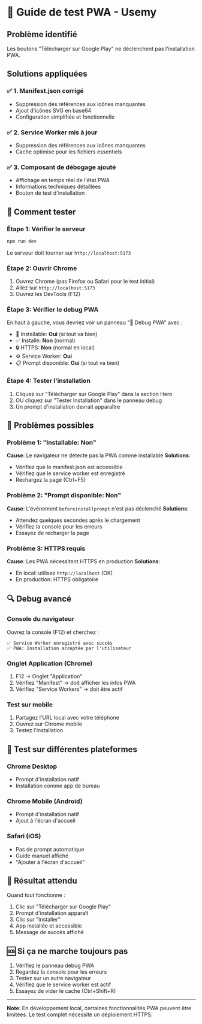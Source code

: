 # 🔧 Guide de test PWA - Usemy

## Problème identifié
Les boutons "Télécharger sur Google Play" ne déclenchent pas l'installation PWA.

## Solutions appliquées

### ✅ 1. Manifest.json corrigé
- Suppression des références aux icônes manquantes
- Ajout d'icônes SVG en base64
- Configuration simplifiée et fonctionnelle

### ✅ 2. Service Worker mis à jour
- Suppression des références aux icônes manquantes
- Cache optimisé pour les fichiers essentiels

### ✅ 3. Composant de débogage ajouté
- Affichage en temps réel de l'état PWA
- Informations techniques détaillées
- Bouton de test d'installation

## 🧪 Comment tester

### Étape 1: Vérifier le serveur
```bash
npm run dev
```
Le serveur doit tourner sur `http://localhost:5173`

### Étape 2: Ouvrir Chrome
1. Ouvrez Chrome (pas Firefox ou Safari pour le test initial)
2. Allez sur `http://localhost:5173`
3. Ouvrez les DevTools (F12)

### Étape 3: Vérifier le debug PWA
En haut à gauche, vous devriez voir un panneau "🔧 Debug PWA" avec :
- 📱 Installable: **Oui** (si tout va bien)
- ✅ Installé: **Non** (normal)
- 🔒 HTTPS: **Non** (normal en local)
- ⚙️ Service Worker: **Oui**
- 📋 Prompt disponible: **Oui** (si tout va bien)

### Étape 4: Tester l'installation
1. Cliquez sur "Télécharger sur Google Play" dans la section Hero
2. OU cliquez sur "Tester Installation" dans le panneau debug
3. Un prompt d'installation devrait apparaître

## 🚨 Problèmes possibles

### Problème 1: "Installable: Non"
**Cause**: Le navigateur ne détecte pas la PWA comme installable
**Solutions**:
- Vérifiez que le manifest.json est accessible
- Vérifiez que le service worker est enregistré
- Rechargez la page (Ctrl+F5)

### Problème 2: "Prompt disponible: Non"
**Cause**: L'événement `beforeinstallprompt` n'est pas déclenché
**Solutions**:
- Attendez quelques secondes après le chargement
- Vérifiez la console pour les erreurs
- Essayez de recharger la page

### Problème 3: HTTPS requis
**Cause**: Les PWA nécessitent HTTPS en production
**Solutions**:
- En local: utilisez `http://localhost` (OK)
- En production: HTTPS obligatoire

## 🔍 Debug avancé

### Console du navigateur
Ouvrez la console (F12) et cherchez :
```
✅ Service Worker enregistré avec succès
✅ PWA: Installation acceptée par l'utilisateur
```

### Onglet Application (Chrome)
1. F12 → Onglet "Application"
2. Vérifiez "Manifest" → doit afficher les infos PWA
3. Vérifiez "Service Workers" → doit être actif

### Test sur mobile
1. Partagez l'URL local avec votre téléphone
2. Ouvrez sur Chrome mobile
3. Testez l'installation

## 📱 Test sur différentes plateformes

### Chrome Desktop
- Prompt d'installation natif
- Installation comme app de bureau

### Chrome Mobile (Android)
- Prompt d'installation natif
- Ajout à l'écran d'accueil

### Safari (iOS)
- Pas de prompt automatique
- Guide manuel affiché
- "Ajouter à l'écran d'accueil"

## 🎯 Résultat attendu

Quand tout fonctionne :
1. Clic sur "Télécharger sur Google Play"
2. Prompt d'installation apparaît
3. Clic sur "Installer"
4. App installée et accessible
5. Message de succès affiché

## 🆘 Si ça ne marche toujours pas

1. Vérifiez le panneau debug PWA
2. Regardez la console pour les erreurs
3. Testez sur un autre navigateur
4. Vérifiez que le service worker est actif
5. Essayez de vider le cache (Ctrl+Shift+R)

---

**Note**: En développement local, certaines fonctionnalités PWA peuvent être limitées. Le test complet nécessite un déploiement HTTPS.
